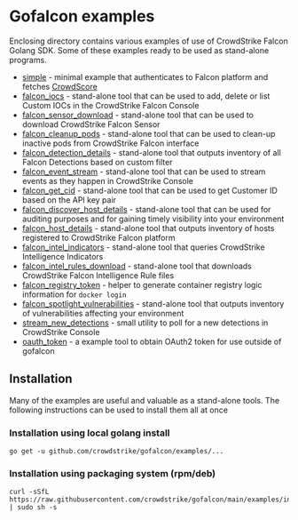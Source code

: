 # Gofalcon examples

Enclosing directory contains various examples of use of CrowdStrike Falcon Golang SDK.
Some of these examples ready to be used as stand-alone programs.

 * [simple](simple/) - minimal example that authenticates to Falcon platform and fetches [CrowdScore](https://www.crowdstrike.com/blog/tech-center/crowdscore-efficiency/)
 * [falcon_iocs](falcon_iocs) - stand-alone tool that can be used to add, delete or list Custom IOCs in the CrowdStrike Falcon Console
 * [falcon_sensor_download](falcon_sensor_download/) - stand-alone tool that can be used to download CrowdStrike Falcon Sensor
 * [falcon_cleanup_pods](falcon_cleanup_pods) - stand-alone tool that can be used to clean-up inactive pods from CrowdStrike Falcon interface
 * [falcon_detection_details](falcon_detection_details) - stand-alone tool that outputs inventory of all Falcon Detections based on custom filter
 * [falcon_event_stream](falcon_event_stream/) - stand-alone tool that can be used to stream events as they happen in CrowdStrike Console
 * [falcon_get_cid](falcon_get_cid) - stand-alone tool that can be used to get Customer ID based on the API key pair
 * [falcon_discover_host_details](falcon_discover_host_details) - stand-alone tool that can be used for auditing purposes and for gaining timely visibility into your environment
 * [falcon_host_details](falcon_host_details) - stand-alone tool that outputs inventory of hosts registered to CrowdStrike Falcon platform
 * [falcon_intel_indicators](falcon_intel_indicators) - stand-alone tool that queries CrowdStrike Intelligence Indicators
 * [falcon_intel_rules_download](falcon_intel_rules_download) - stand-alone tool that downloads CrowdStrike Falcon Intelligence Rule files
 * [falcon_registry_token](falcon_registry_token) - helper to generate container registry logic information for `docker login`
 * [falcon_spotlight_vulnerabilities](falcon_spotlight_vulnerabilities) - stand-alone tool that outputs inventory of vulnerabilities affecting your environment
 * [stream_new_detections](stream_new_detections/) - small utility to poll for a new detections in CrowdStrike Console
 * [oauth_token](oauth_token/) - a example tool to obtain OAuth2 token for use outside of gofalcon

## Installation

Many of the examples are useful and valuable as a stand-alone tools. The following instructions can be used to install them all at once

### Installation using local golang install

```
go get -u github.com/crowdstrike/gofalcon/examples/...
```

### Installation using packaging system (rpm/deb)

```
curl -sSfL https://raw.githubusercontent.com/crowdstrike/gofalcon/main/examples/install | sudo sh -s
```
